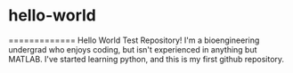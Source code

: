 # hello-world
=============
Hello World Test Repository!
I'm a bioengineering undergrad who enjoys coding, but isn't experienced in anything but MATLAB.
I've started learning python, and this is my first github repository.
